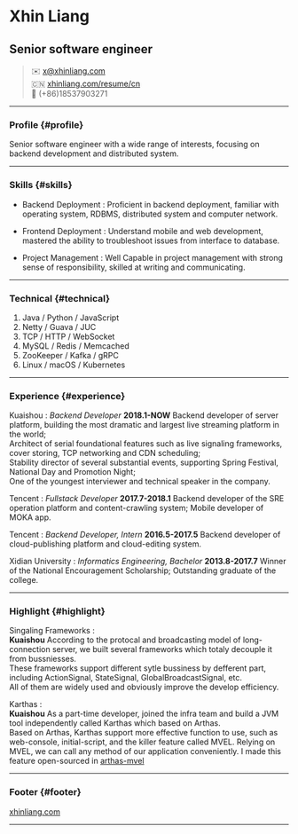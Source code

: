 # Xhin Liang
## Senior software engineer

> ✉️ <x@xhinliang.com>  
> 🇨🇳 [xhinliang.com/resume/cn](/resume/cn)  
> 📱 (+86)18537903271


------

### Profile {#profile}

Senior software engineer with a wide range of interests, focusing on backend development and distributed system.

------

### Skills {#skills}

* Backend Deployment
  : Proficient in backend deployment, familiar with operating system, RDBMS, distributed system and computer network.

* Frontend Deployment
  : Understand mobile and web development, mastered the ability to troubleshoot issues from interface to database.

* Project Management
  : Well Capable in project management with strong sense of responsibility, skilled at writing and communicating.

-------

### Technical {#technical}

1. Java / Python / JavaScript
2. Netty / Guava / JUC
3. TCP / HTTP / WebSocket
4. MySQL / Redis / Memcached
5. ZooKeeper / Kafka / gRPC
6. Linux / macOS / Kubernetes

------

### Experience {#experience}

Kuaishou
: *Backend Developer*
  __2018.1-NOW__
  Backend developer of server platform, building the most dramatic and largest live streaming platform in the world;  
  Architect of serial foundational features such as live signaling frameworks, cover storing, TCP networking and CDN scheduling;  
  Stability director of several substantial events, supporting Spring Festival, National Day and Promotion Night;  
  One of the youngest interviewer and technical speaker in the company.

Tencent
: *Fullstack Developer*
  __2017.7-2018.1__
  Backend developer of the SRE operation platform and content-crawling system; Mobile developer of MOKA app.

Tencent
: *Backend Developer, Intern*
  __2016.5-2017.5__
  Backend developer of cloud-publishing platform and cloud-editing system.

Xidian University
: *Informatics Engineering, Bachelor*
  __2013.8-2017.7__
  Winner of the National Encouragement Scholarship; Outstanding graduate of the college.

-----

### Highlight {#highlight}

Singaling Frameworks
:  
  __Kuaishou__
  According to the protocal and broadcasting model of long-connection server, we built several frameworks which totaly decouple it from bussniesses.  
  These frameworks support different sytle bussiness by defferent part, including ActionSignal, StateSignal, GlobalBroadcastSignal, etc.  
  All of them are widely used and obviously improve the develop efficiency.

Karthas
:  
  __Kuaishou__
  As a part-time developer, joined the infra team and build a JVM tool independently called Karthas which based on Arthas.  
  Based on Arthas, Karthas support more effective function to use, such as web-console, initial-script, and the killer feature called MVEL.
  Relying on MVEL, we can call any method of our application conveniently. I made this feature open-sourced in [arthas-mvel](https://github.com/XhinLiang/arthas-mvel)

------

### Footer {#footer}

[xhinliang.com](https://xhinliang.com)

------
